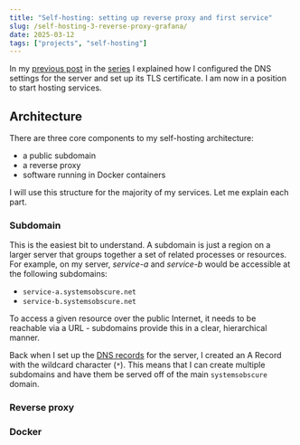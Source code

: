 ```yaml
---
title: "Self-hosting: setting up reverse proxy and first service"
slug: /self-hosting-3-reverse-proxy-grafana/
date: 2025-03-12
tags: ["projects", "self-hosting"]
---
```


In my [previous post](https://systemsobscure.blog/self-hosting-2-dns-tls/) in
the [series](link_to_tag) I explained how I configured the DNS settings for the
server and set up its TLS certificate. I am now in a position to start hosting
services.

<!-- In this post I'll describe how I configured a reverse proxy using `nginx` and -->
<!-- then used it to host my first service - -->
<!-- [Grafana](https://en.wikipedia.org/wiki/Grafana). This software will allow me to -->
<!-- monitor server logs and view performance and capacity metrics. -->

## Architecture

There are three core components to my self-hosting architecture:

- a public subdomain
- a reverse proxy
- software running in Docker containers

I will use this structure for the majority of my services. Let me explain each
part.

### Subdomain

This is the easiest bit to understand. A subdomain is just a region on a larger
server that groups together a set of related processes or resources. For
example, on my server, _service-a_ and _service-b_ would be accessible at the
following subdomains:

- `service-a.systemsobscure.net`
- `service-b.systemsobscure.net`

To access a given resource over the public Internet, it needs to be reachable
via a URL - subdomains provide this in a clear, hierarchical manner.

Back when I set up the
[DNS records](https://systemsobscure.blog/self-hosting-2-dns-tls/) for the
server, I created an A Record with the wildcard character (`*`). This means that
I can create multiple subdomains and have them be served off of the main
`systemsobscure` domain.

### Reverse proxy

### Docker
